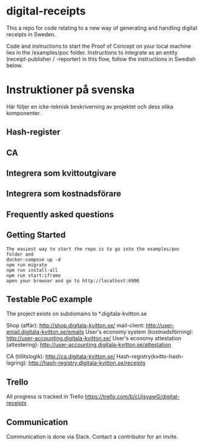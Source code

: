# digital-receipts
This a repo for code relating to a new way of generating and handling digital receipts in Sweden.

Code and instructions to start the Proof of Concept on your local machine lies in the /examples/poc folder.
Instructions to integrate as an entity (receipt-publisher / -reporter) in this flow, follow the instructions in Swedish below.


# Instruktioner på svenska
Här följer en icke-teknisk beskriverning av projektet och dess olika komponenter.

## Hash-register

## CA

## Integrera som kvittoutgivare

## Integrera som kostnadsförare

## Frequently asked questions
## Getting Started
```
The easiest way to start the repo is to go into the examples/poc folder and 
docker-compose up -d
npm run migrate
npm run install-all
npm run start:iframe
open your browser and go to http://localhost:6900
```
## Testable PoC example
The project exists on subdomains to *.digitala-kvitton.se

Shop (affär): http://shop.digitala-kvitton.se/
mail-client: http://user-email.digitala-kvitton.se/emails
User's economy system (kostnadsförning): http://user-accounting.digitala-kvitton.se/
User's economy attestation (attestering): http://user-accounting.digitala-kvitton.se/attestation

CA (tillitslogik): http://ca.digitala-kvitton.se/
Hash-registry(kvitto-hash-lagring): http://hash-registry.digitala-kvitton.se/receipts

## Trello
All progress is tracked in Trello
https://trello.com/b/cUjsyawG/digital-receipts

## Communication
Communication is done via Slack. Contact a contributor for an invite.
